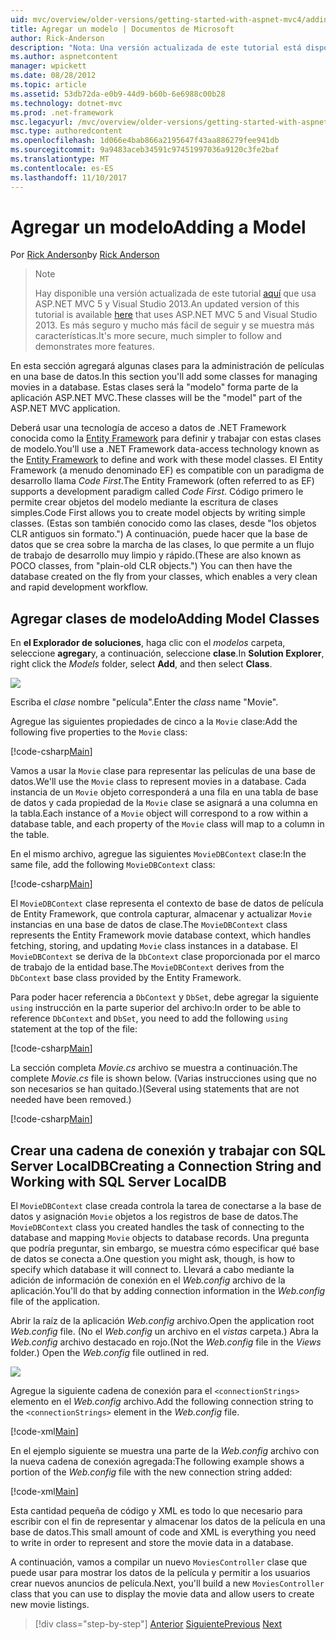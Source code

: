 ```yaml
---
uid: mvc/overview/older-versions/getting-started-with-aspnet-mvc4/adding-a-model
title: Agregar un modelo | Documentos de Microsoft
author: Rick-Anderson
description: "Nota: Una versión actualizada de este tutorial está disponible aquí que usa ASP.NET MVC 5 y Visual Studio 2013. Es más seguro y mucho más fácil de seguir y demostraciones..."
ms.author: aspnetcontent
manager: wpickett
ms.date: 08/28/2012
ms.topic: article
ms.assetid: 53db72da-e0b9-44d9-b60b-6e6988c00b28
ms.technology: dotnet-mvc
ms.prod: .net-framework
msc.legacyurl: /mvc/overview/older-versions/getting-started-with-aspnet-mvc4/adding-a-model
msc.type: authoredcontent
ms.openlocfilehash: 1d066e4bab866a2195647f43aa886279fee941db
ms.sourcegitcommit: 9a9483aceb34591c97451997036a9120c3fe2baf
ms.translationtype: MT
ms.contentlocale: es-ES
ms.lasthandoff: 11/10/2017
---
```

<a name="adding-a-model"></a><span data-ttu-id="7f23d-104">Agregar un modelo</span><span class="sxs-lookup"><span data-stu-id="7f23d-104">Adding a Model</span></span>
====================
<span data-ttu-id="7f23d-105">Por [Rick Anderson](https://github.com/Rick-Anderson)</span><span class="sxs-lookup"><span data-stu-id="7f23d-105">by [Rick Anderson](https://github.com/Rick-Anderson)</span></span>

> > [!NOTE]
> > <span data-ttu-id="7f23d-106">Hay disponible una versión actualizada de este tutorial [aquí](../../getting-started/introduction/getting-started.md) que usa ASP.NET MVC 5 y Visual Studio 2013.</span><span class="sxs-lookup"><span data-stu-id="7f23d-106">An updated version of this tutorial is available [here](../../getting-started/introduction/getting-started.md) that uses ASP.NET MVC 5 and Visual Studio 2013.</span></span> <span data-ttu-id="7f23d-107">Es más seguro y mucho más fácil de seguir y se muestra más características.</span><span class="sxs-lookup"><span data-stu-id="7f23d-107">It's more secure, much simpler to follow and demonstrates more features.</span></span>


<span data-ttu-id="7f23d-108">En esta sección agregará algunas clases para la administración de películas en una base de datos.</span><span class="sxs-lookup"><span data-stu-id="7f23d-108">In this section you'll add some classes for managing movies in a database.</span></span> <span data-ttu-id="7f23d-109">Estas clases será la &quot;modelo&quot; forma parte de la aplicación ASP.NET MVC.</span><span class="sxs-lookup"><span data-stu-id="7f23d-109">These classes will be the &quot;model&quot; part of the ASP.NET MVC application.</span></span>

<span data-ttu-id="7f23d-110">Deberá usar una tecnología de acceso a datos de .NET Framework conocida como la [Entity Framework](https://msdn.microsoft.com/en-us/library/bb399572(VS.110).aspx) para definir y trabajar con estas clases de modelo.</span><span class="sxs-lookup"><span data-stu-id="7f23d-110">You'll use a .NET Framework data-access technology known as the [Entity Framework](https://msdn.microsoft.com/en-us/library/bb399572(VS.110).aspx) to define and work with these model classes.</span></span> <span data-ttu-id="7f23d-111">El Entity Framework (a menudo denominado EF) es compatible con un paradigma de desarrollo llama *Code First*.</span><span class="sxs-lookup"><span data-stu-id="7f23d-111">The Entity Framework (often referred to as EF) supports a development paradigm called *Code First*.</span></span> <span data-ttu-id="7f23d-112">Código primero le permite crear objetos del modelo mediante la escritura de clases simples.</span><span class="sxs-lookup"><span data-stu-id="7f23d-112">Code First allows you to create model objects by writing simple classes.</span></span> <span data-ttu-id="7f23d-113">(Estas son también conocido como las clases, desde &quot;los objetos CLR antiguos sin formato.&quot;) A continuación, puede hacer que la base de datos que se crea sobre la marcha de las clases, lo que permite a un flujo de trabajo de desarrollo muy limpio y rápido.</span><span class="sxs-lookup"><span data-stu-id="7f23d-113">(These are also known as POCO classes, from &quot;plain-old CLR objects.&quot;) You can then have the database created on the fly from your classes, which enables a very clean and rapid development workflow.</span></span>

## <a name="adding-model-classes"></a><span data-ttu-id="7f23d-114">Agregar clases de modelo</span><span class="sxs-lookup"><span data-stu-id="7f23d-114">Adding Model Classes</span></span>

<span data-ttu-id="7f23d-115">En **el Explorador de soluciones**, haga clic con el *modelos* carpeta, seleccione **agregar**y, a continuación, seleccione **clase**.</span><span class="sxs-lookup"><span data-stu-id="7f23d-115">In **Solution Explorer**, right click the *Models* folder, select **Add**, and then select **Class**.</span></span>

![](adding-a-model/_static/image1.png)

<span data-ttu-id="7f23d-116">Escriba el *clase* nombre &quot;película&quot;.</span><span class="sxs-lookup"><span data-stu-id="7f23d-116">Enter the *class* name &quot;Movie&quot;.</span></span>

<span data-ttu-id="7f23d-117">Agregue las siguientes propiedades de cinco a la `Movie` clase:</span><span class="sxs-lookup"><span data-stu-id="7f23d-117">Add the following five properties to the `Movie` class:</span></span>

[!code-csharp[Main](adding-a-model/samples/sample1.cs)]

<span data-ttu-id="7f23d-118">Vamos a usar la `Movie` clase para representar las películas de una base de datos.</span><span class="sxs-lookup"><span data-stu-id="7f23d-118">We'll use the `Movie` class to represent movies in a database.</span></span> <span data-ttu-id="7f23d-119">Cada instancia de un `Movie` objeto corresponderá a una fila en una tabla de base de datos y cada propiedad de la `Movie` clase se asignará a una columna en la tabla.</span><span class="sxs-lookup"><span data-stu-id="7f23d-119">Each instance of a `Movie` object will correspond to a row within a database table, and each property of the `Movie` class will map to a column in the table.</span></span>

<span data-ttu-id="7f23d-120">En el mismo archivo, agregue las siguientes `MovieDBContext` clase:</span><span class="sxs-lookup"><span data-stu-id="7f23d-120">In the same file, add the following `MovieDBContext` class:</span></span>

[!code-csharp[Main](adding-a-model/samples/sample2.cs)]

<span data-ttu-id="7f23d-121">El `MovieDBContext` clase representa el contexto de base de datos de película de Entity Framework, que controla capturar, almacenar y actualizar `Movie` instancias en una base de datos de clase.</span><span class="sxs-lookup"><span data-stu-id="7f23d-121">The `MovieDBContext` class represents the Entity Framework movie database context, which handles fetching, storing, and updating `Movie` class instances in a database.</span></span> <span data-ttu-id="7f23d-122">El `MovieDBContext` se deriva de la `DbContext` clase proporcionada por el marco de trabajo de la entidad base.</span><span class="sxs-lookup"><span data-stu-id="7f23d-122">The `MovieDBContext` derives from the `DbContext` base class provided by the Entity Framework.</span></span>

<span data-ttu-id="7f23d-123">Para poder hacer referencia a `DbContext` y `DbSet`, debe agregar la siguiente `using` instrucción en la parte superior del archivo:</span><span class="sxs-lookup"><span data-stu-id="7f23d-123">In order to be able to reference `DbContext` and `DbSet`, you need to add the following `using` statement at the top of the file:</span></span>

[!code-csharp[Main](adding-a-model/samples/sample3.cs)]

<span data-ttu-id="7f23d-124">La sección completa *Movie.cs* archivo se muestra a continuación.</span><span class="sxs-lookup"><span data-stu-id="7f23d-124">The complete *Movie.cs* file is shown below.</span></span> <span data-ttu-id="7f23d-125">(Varias instrucciones using que no son necesarios se han quitado.)</span><span class="sxs-lookup"><span data-stu-id="7f23d-125">(Several using statements that are not needed have been removed.)</span></span>

[!code-csharp[Main](adding-a-model/samples/sample4.cs)]

## <a name="creating-a-connection-string-and-working-with-sql-server-localdb"></a><span data-ttu-id="7f23d-126">Crear una cadena de conexión y trabajar con SQL Server LocalDB</span><span class="sxs-lookup"><span data-stu-id="7f23d-126">Creating a Connection String and Working with SQL Server LocalDB</span></span>

<span data-ttu-id="7f23d-127">El `MovieDBContext` clase creada controla la tarea de conectarse a la base de datos y asignación `Movie` objetos a los registros de base de datos.</span><span class="sxs-lookup"><span data-stu-id="7f23d-127">The `MovieDBContext` class you created handles the task of connecting to the database and mapping `Movie` objects to database records.</span></span> <span data-ttu-id="7f23d-128">Una pregunta que podría preguntar, sin embargo, se muestra cómo especificar qué base de datos se conecta a.</span><span class="sxs-lookup"><span data-stu-id="7f23d-128">One question you might ask, though, is how to specify which database it will connect to.</span></span> <span data-ttu-id="7f23d-129">Llevará a cabo mediante la adición de información de conexión en el *Web.config* archivo de la aplicación.</span><span class="sxs-lookup"><span data-stu-id="7f23d-129">You'll do that by adding connection information in the *Web.config* file of the application.</span></span>

<span data-ttu-id="7f23d-130">Abrir la raíz de la aplicación *Web.config* archivo.</span><span class="sxs-lookup"><span data-stu-id="7f23d-130">Open the application root *Web.config* file.</span></span> <span data-ttu-id="7f23d-131">(No el *Web.config* un archivo en el *vistas* carpeta.) Abra la *Web.config* archivo destacado en rojo.</span><span class="sxs-lookup"><span data-stu-id="7f23d-131">(Not the *Web.config* file in the *Views* folder.) Open the *Web.config* file outlined in red.</span></span>

![](adding-a-model/_static/image2.png)

<span data-ttu-id="7f23d-132">Agregue la siguiente cadena de conexión para el `<connectionStrings>` elemento en el *Web.config* archivo.</span><span class="sxs-lookup"><span data-stu-id="7f23d-132">Add the following connection string to the `<connectionStrings>` element in the *Web.config* file.</span></span>

[!code-xml[Main](adding-a-model/samples/sample5.xml)]

<span data-ttu-id="7f23d-133">En el ejemplo siguiente se muestra una parte de la *Web.config* archivo con la nueva cadena de conexión agregada:</span><span class="sxs-lookup"><span data-stu-id="7f23d-133">The following example shows a portion of the *Web.config* file with the new connection string added:</span></span>

[!code-xml[Main](adding-a-model/samples/sample6.xml?highlight=6-9)]

<span data-ttu-id="7f23d-134">Esta cantidad pequeña de código y XML es todo lo que necesario para escribir con el fin de representar y almacenar los datos de la película en una base de datos.</span><span class="sxs-lookup"><span data-stu-id="7f23d-134">This small amount of code and XML is everything you need to write in order to represent and store the movie data in a database.</span></span>

<span data-ttu-id="7f23d-135">A continuación, vamos a compilar un nuevo `MoviesController` clase que puede usar para mostrar los datos de la película y permitir a los usuarios crear nuevos anuncios de película.</span><span class="sxs-lookup"><span data-stu-id="7f23d-135">Next, you'll build a new `MoviesController` class that you can use to display the movie data and allow users to create new movie listings.</span></span>

>[!div class="step-by-step"]
<span data-ttu-id="7f23d-136">[Anterior](adding-a-view.md)
[Siguiente](accessing-your-models-data-from-a-controller.md)</span><span class="sxs-lookup"><span data-stu-id="7f23d-136">[Previous](adding-a-view.md)
[Next](accessing-your-models-data-from-a-controller.md)</span></span>
